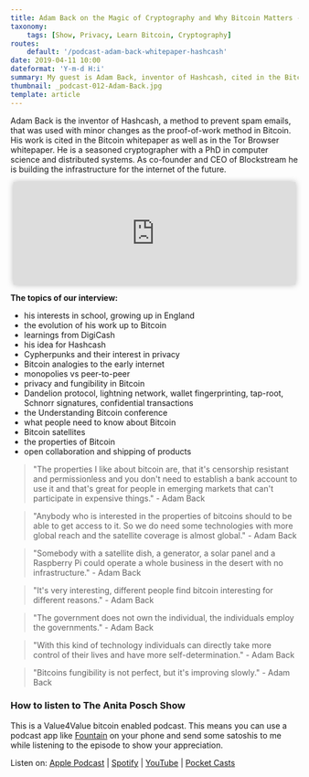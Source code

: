 ```yaml
---
title: Adam Back on the Magic of Cryptography and Why Bitcoin Matters - Ep. 012
taxonomy:
    tags: [Show, Privacy, Learn Bitcoin, Cryptography]
routes:
    default: '/podcast-adam-back-whitepaper-hashcash'
date: 2019-04-11 10:00
dateformat: 'Y-m-d H:i'
summary: My guest is Adam Back, inventor of Hashcash, cited in the Bitcoin whitepaper, and CEO of Blockstream, discussing his contributions to cryptography and building future internet infrastructure.
thumbnail: _podcast-012-Adam-Back.jpg
template: article 
---
```


Adam Back is the inventor of Hashcash, a method to prevent spam emails, that was used with minor changes as the proof-of-work method in Bitcoin. His work is cited in the Bitcoin whitepaper as well as in the Tor Browser whitepaper. He is a seasoned cryptographer with a PhD in computer science and distributed systems. As co-founder and CEO of Blockstream he is building the infrastructure for the internet of the future. 

<iframe src="https://www.vodio.fr/frameplay.php?idref=25579&urlref=1" style="border: 0px none; box-shadow: rgba(0, 0, 0, 0.28) 0px 0px 10px; width: calc(100% - 10px); height: 180px; margin-left: 5px; padding: 0;" scrolling="no"></iframe>

**The topics of our interview:**

* his interests in school, growing up in England
* the evolution of his work up to Bitcoin
* learnings from DigiCash
* his idea for Hashcash
* Cypherpunks and their interest in privacy
* Bitcoin analogies to the early internet
* monopolies vs peer-to-peer
* privacy and fungibility in Bitcoin
* Dandelion protocol, lightning network, wallet fingerprinting, tap-root, Schnorr signatures, confidential transactions
* the Understanding Bitcoin conference
* what people need to know about Bitcoin
* Bitcoin satellites
* the properties of Bitcoin
* open collaboration and shipping of products

> "The properties I like about bitcoin are, that it's censorship resistant and permissionless and you don't need to establish a bank account to use it and that's great for people in emerging markets that can't participate in expensive things." - Adam Back

> "Anybody who is interested in the properties of bitcoins should to be able to get access to it. So we do need some technologies with more global reach and the satellite coverage is almost global." - Adam Back

> "Somebody with a satellite dish, a generator, a solar panel and a Raspberry Pi could operate a whole business in the desert with no infrastructure." - Adam Back

> "It's very interesting, different people find bitcoin interesting for different reasons." - Adam Back

> "The government does not own the individual, the individuals employ the governments." - Adam Back

> "With this kind of technology individuals can directly take more control of their lives and have more self-determination." - Adam Back

> "Bitcoins fungibility is not perfect, but it's improving slowly." - Adam Back

### How to listen to The Anita Posch Show

This is a Value4Value bitcoin enabled podcast. This means you can use a podcast app like [Fountain](https://fountain.fm) on your phone and send some satoshis to me while listening to the episode to show your appreciation. 

Listen on: [Apple Podcast](https://podcasts.apple.com/at/podcast/the-anita-posch-show-a-bitcoin-only-podcast/id1432576313) | [Spotify](https://open.spotify.com/show/0EJu3cMWF0AMxeO8NMH71z) | [YouTube](https://www.youtube.com/playlist?list=PL2zepPkogWotoUrb4T2XjLHa3SGHT5IX-) | [Pocket Casts](https://pca.st/YYPf) 